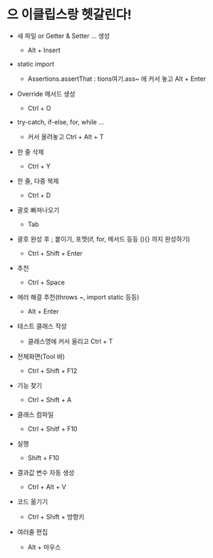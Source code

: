 # 으 이클립스랑 헷갈린다!

- 새 파일 or Getter & Setter ... 생성
   - Alt + Insert

- static import
   - Assertions.assertThat : tions여기.ass~ 에 커서 놓고 Alt + Enter
- Override 메서드 생성  
   - Ctrl + O

- try-catch, if-else, for, while ...
   - 커서 올려놓고 Ctrl + Alt + T

- 한 줄 삭제
   - Ctrl + Y

- 한 줄, 다중 복제
   - Ctrl + D

- 괄호 빠져나오기
   - Tab

- 괄호 완성 후 ; 붙이기, 포멧(if, for, 메서드 등등 (){} 까지 완성하기)
   - Ctrl + Shift + Enter

- 추천
   - Ctrl + Space

- 에러 해결 추천(throws ~, import static 등등)
   - Alt + Enter

- 테스트 클래스 작성
   - 클래스명에 커서 올리고 Ctrl + T
   
- 전체화면(Tool 바)
   - Ctrl + Shift + F12

- 기능 찾기
   - Ctrl + Shift + A  

- 클래스 컴파일
   - Ctrl + Shitf + F10

- 실행
   - Shift + F10 

- 결과값 변수 자동 생성
   - Ctrl + Alt + V

- 코드 옮기기
   - Ctrl + Shift + 방향키 

- 여러줄 편집
   - Alt + 마우스 
